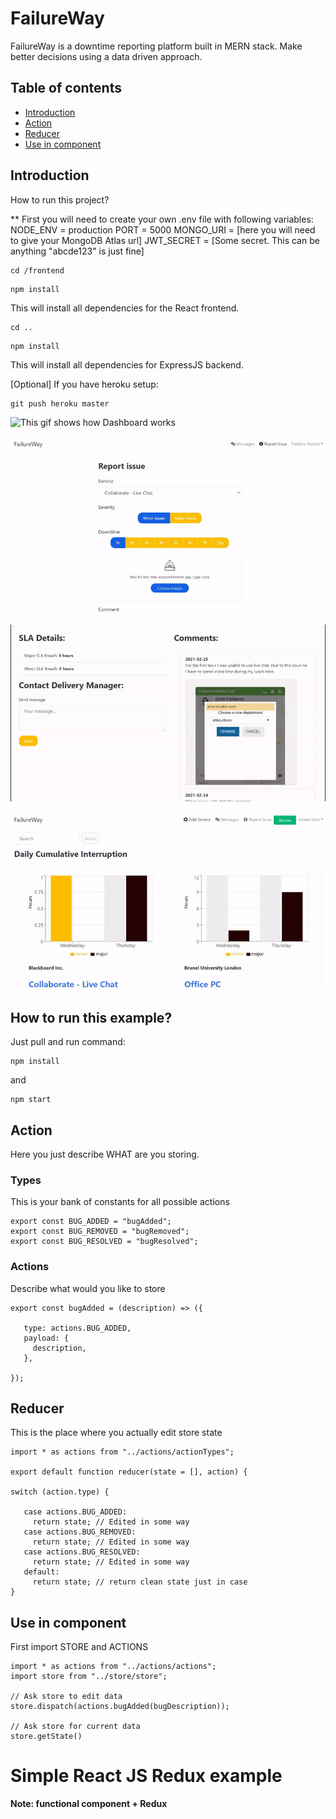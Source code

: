 # FailureWay
FailureWay is a downtime reporting platform built in MERN stack. Make better decisions using a data driven approach. 

## Table of contents
* [Introduction](#Introduction)
* [Action](#action)
* [Reducer](#reducer)
* [Use in component](#Use-in-component)

## Introduction
How to run this project?

** First you will need to create your own .env file with following variables:
NODE_ENV = production
PORT = 5000
MONGO_URI = [here you will need to give your MongoDB Atlas url]
JWT_SECRET = [Some secret. This can be anything "abcde123" is just fine]

```
cd /frontend
```
```
npm install
```
This will install all dependencies for the React frontend.
```
cd ..
```
```
npm install
```
This will install all dependencies for ExpressJS backend.

[Optional]
If you have heroku setup: 
```
git push heroku master 
```

![This gif shows how Dashboard works](Dashboard.gif)

![This gif shows how Report works](Report.gif)

![This gif shows how Messenger works](Messenger.gif)

![This gif shows how Create Service works](Create_Service.gif)




## How to run this example?
Just pull and run command:
```
npm install
```
and
```
npm start
```



## Action
Here you just describe WHAT are you storing.

### Types
This is your bank of constants for all possible actions
```
export const BUG_ADDED = "bugAdded";
export const BUG_REMOVED = "bugRemoved";
export const BUG_RESOLVED = "bugResolved";
```

### Actions
Describe what would you like to store
```
export const bugAdded = (description) => ({

   type: actions.BUG_ADDED,
   payload: {
     description,
   },
   
});
```

## Reducer
This is the place where you actually edit store state
```
import * as actions from "../actions/actionTypes";

export default function reducer(state = [], action) {

switch (action.type) {

   case actions.BUG_ADDED:
     return state; // Edited in some way
   case actions.BUG_REMOVED:
     return state; // Edited in some way
   case actions.BUG_RESOLVED:
     return state; // Edited in some way
   default:
     return state; // return clean state just in case
}
```

## Use in component
First import STORE and ACTIONS
```
import * as actions from "../actions/actions";
import store from "../store/store";

// Ask store to edit data
store.dispatch(actions.bugAdded(bugDescription));

// Ask store for current data
store.getState()
```

# Simple React JS Redux example
**Note: functional component + Redux**
